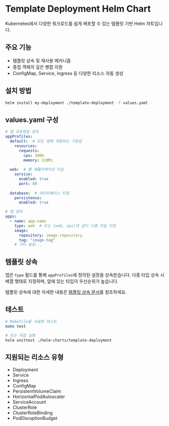 # Template Deployment Helm Chart

Kubernetes에서 다양한 워크로드를 쉽게 배포할 수 있는 템플릿 기반 Helm 차트입니다.

## 주요 기능

- 템플릿 상속 및 재사용 메커니즘
- 중첩 객체의 깊은 병합 지원
- ConfigMap, Service, Ingress 등 다양한 리소스 자동 생성

## 설치 방법

```bash
helm install my-deployment ./template-deployment -f values.yaml
```

## values.yaml 구성

```yaml
# 앱 프로파일 정의
appProfiles:
  default:  # 모든 앱에 적용되는 기본값
    resources:
      requests:
        cpu: 100m
        memory: 128Mi
  
  web:  # 웹 애플리케이션 타입
    service:
      enabled: true
      port: 80
  
  database:  # 데이터베이스 타입
    persistence:
      enabled: true

# 앱 정의
apps:
  - name: app-name
    type: web  # 또는 [web, api]와 같이 다중 타입 지정
    image:
      repository: image-repository
      tag: "image-tag"
    # 기타 설정...
```

## 템플릿 상속

앱은 `type` 필드를 통해 `appProfiles`에 정의된 설정을 상속받습니다.
다중 타입 상속 시 배열 형태로 지정하며, 앞에 있는 타입이 우선순위가 높습니다.

템플릿 상속에 대한 자세한 내용은 [템플릿 상속 문서](docs/template-inheritance.md)를 참조하세요.

## 테스트

```bash
# Makefile을 사용한 테스트
make test

# 또는 직접 실행
helm unittest ./helm-charts/template-deployment
```

## 지원되는 리소스 유형

- Deployment
- Service
- Ingress
- ConfigMap
- PersistentVolumeClaim
- HorizontalPodAutoscaler
- ServiceAccount
- ClusterRole
- ClusterRoleBinding
- PodDisruptionBudget